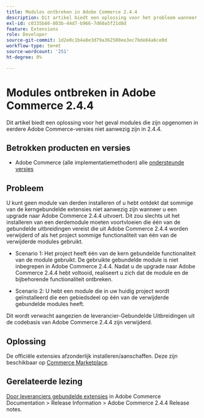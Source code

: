 ```yaml
---
title: Modules ontbreken in Adobe Commerce 2.4.4
description: Dit artikel biedt een oplossing voor het probleem wanneer modules uit eerdere Adobe Commerce-versies niet aanwezig zijn in 2.4.4.
exl-id: c0335b66-803b-44d7-b966-7d60a5f21d8d
feature: Extensions
role: Developer
source-git-commit: 1d2e0c1b4a8e3d79a362500ee3ec7bde84a6ce0d
workflow-type: tm+mt
source-wordcount: '251'
ht-degree: 0%

---
```


# Modules ontbreken in Adobe Commerce 2.4.4

Dit artikel biedt een oplossing voor het geval modules die zijn opgenomen in eerdere Adobe Commerce-versies niet aanwezig zijn in 2.4.4.

## Betrokken producten en versies

* Adobe Commerce (alle implementatiemethoden) alle  [ondersteunde versies](https://www.adobe.com/content/dam/cc/en/legal/terms/enterprise/pdfs/Adobe-Commerce-Software-Lifecycle-Policy.pdf)

## Probleem

U kunt geen module van derden installeren of u hebt ontdekt dat sommige van de kerngebundelde extensies niet aanwezig zijn wanneer u een upgrade naar Adobe Commerce 2.4.4 uitvoert. Dit zou slechts uit het installeren van een derdemodule moeten voortvloeien die één van de gebundelde uitbreidingen vereist die uit Adobe Commerce 2.4.4 worden verwijderd of als het project sommige functionaliteit van één van de verwijderde modules gebruikt.

* Scenario 1: Het project heeft één van de kern gebundelde functionaliteit van de module gebruikt. De gebruikte gebundelde module is niet inbegrepen in Adobe Commerce 2.4.4. Nadat u de upgrade naar Adobe Commerce 2.4.4 hebt voltooid, realiseert u zich dat de module en de bijbehorende functionaliteit ontbreken.

* Scenario 2: U hebt een module die in uw huidig project wordt geïnstalleerd die een gebiedsdeel op één van de verwijderde gebundelde modules heeft.

Dit wordt verwacht aangezien de leverancier-Gebundelde Uitbreidingen uit de codebasis van Adobe Commerce 2.4.4 zijn verwijderd.

## Oplossing

De officiële extensies afzonderlijk installeren/aanschaffen. Deze zijn beschikbaar op [Commerce Marketplace](https://marketplace.magento.com/extensions.html).

## Gerelateerde lezing

[Door leveranciers gebundelde extensies](https://experienceleague.adobe.com/docs/commerce-operations/release/notes/adobe-commerce/2-4-4.html?#vendor-bundled-extensions) in Adobe Commerce Documentation > Release Information > Adobe Commerce 2.4.4 Release notes.

